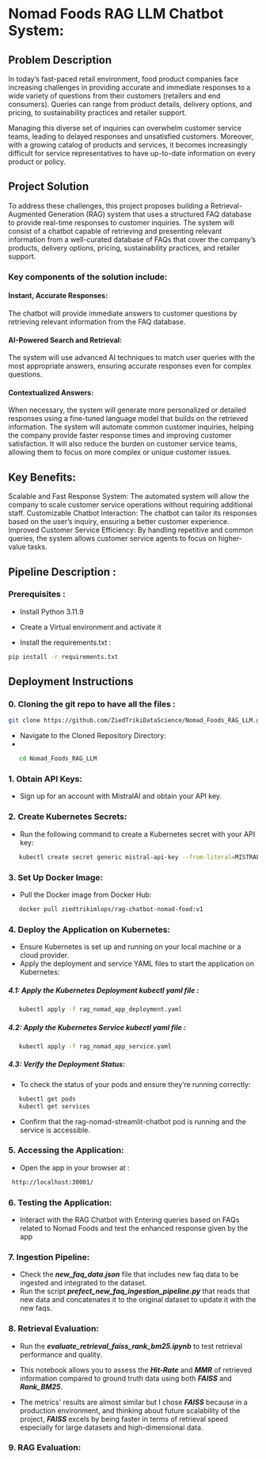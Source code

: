 # Nomad Foods RAG LLM Chatbot System:

## Problem Description
In today’s fast-paced retail environment, food product companies face increasing challenges in providing accurate and immediate responses to a wide variety of questions from their customers (retailers and end consumers). Queries can range from product details, delivery options, and pricing, to sustainability practices and retailer support.

Managing this diverse set of inquiries can overwhelm customer service teams, leading to delayed responses and unsatisfied customers. Moreover, with a growing catalog of products and services, it becomes increasingly difficult for service representatives to have up-to-date information on every product or policy.

## Project Solution
To address these challenges, this project proposes building a Retrieval-Augmented Generation (RAG) system that uses a structured FAQ database to provide real-time responses to customer inquiries. The system will consist of a chatbot capable of retrieving and presenting relevant information from a well-curated database of FAQs that cover the company’s products, delivery options, pricing, sustainability practices, and retailer support.

### Key components of the solution include:

#### Instant, Accurate Responses: 
The chatbot will provide immediate answers to customer questions by retrieving relevant information from the FAQ database.
#### AI-Powered Search and Retrieval: 
The system will use advanced AI techniques to match user queries with the most appropriate answers, ensuring accurate responses even for complex questions.
#### Contextualized Answers: 
When necessary, the system will generate more personalized or detailed responses using a fine-tuned language model that builds on the retrieved information.
The system will automate common customer inquiries, helping the company provide faster response times and improving customer satisfaction. It will also reduce the burden on customer service teams, allowing them to focus on more complex or unique customer issues.

## Key Benefits:
Scalable and Fast Response System: The automated system will allow the company to scale customer service operations without requiring additional staff.
Customizable Chatbot Interaction: The chatbot can tailor its responses based on the user’s inquiry, ensuring a better customer experience.
Improved Customer Service Efficiency: By handling repetitive and common queries, the system allows customer service agents to focus on higher-value tasks.


## Pipeline Description :

### Prerequisites :

* Install Python 3.11.9

* Create a Virtual environment and activate it

* Install the requirements.txt :
```bash
pip install -r requirements.txt
```


## Deployment Instructions

### 0. Cloning the git repo to have all the files :

```bash
git clone https://github.com/ZiedTrikiDataScience/Nomad_Foods_RAG_LLM.git
```

-  Navigate to the Cloned Repository Directory:
-  
```bash
   cd Nomad_Foods_RAG_LLM
```
### 1. **Obtain API Keys:**
   - Sign up for an account with MistralAI and obtain your API key.

### 2. **Create Kubernetes Secrets:**
   - Run the following command to create a Kubernetes secret with your API key:

```bash
   kubectl create secret generic mistral-api-key --from-literal=MISTRAL_API_KEY=<your-api-key>
 ```

### 3. **Set Up Docker Image:**  
 - Pull the Docker image from Docker Hub:

```bash
   docker pull ziedtrikimlops/rag-chatbot-nomad-food:v1
```

### 4. **Deploy the Application on Kubernetes:**
- Ensure Kubernetes is set up and running on your local machine or a cloud provider.
- Apply the deployment and service YAML files to start the application on Kubernetes:


#####  4.1: Apply the Kubernetes Deployment kubectl yaml file :
```bash
   kubectl apply -f rag_nomad_app_deployment.yaml
 ```

#####  4.2: Apply the Kubernetes Service kubectl yaml file :
```bash
   kubectl apply -f rag_nomad_app_service.yaml
```

##### 4.3: Verify the Deployment Status:
- To check the status of your pods and ensure they’re running correctly:

```bash
   kubectl get pods
   kubectl get services
 ```

- Confirm that the rag-nomad-streamlit-chatbot pod is running and the service is accessible.

### 5. **Accessing the Application:**
 - Open the app in your browser at :
```bash 
 http://localhost:30001/
```

### 6. **Testing the Application:**
 - Interact with the RAG Chatbot with Entering queries based on FAQs related to Nomad Foods and test the enhanced response given by the app

### 7. **Ingestion Pipeline:**
- Check the ***new_faq_data.json*** file that includes new faq data to be ingested and integrated to the dataset.
- Run the script ***prefect_new_faq_ingestion_pipeline.py*** that reads that new data and concatenates it to the original dataset to update it with the new faqs. 

### 8. **Retrieval Evaluation:**

- Run the ***evaluate_retrieval_faiss_rank_bm25.ipynb*** to test retrieval performance and quality.
 
- This notebook allows you to assess the ***Hit-Rate*** and ***MMR*** of retrieved information compared to ground truth data using both ***FAISS*** and ***Rank_BM25***.

- The metrics' results are almost similar but I chose ***FAISS*** because in a production environment, and thinking about future scalability of the project, ***FAISS*** excels by being faster in terms of retrieval speed especially for large datasets and high-dimensional data.


### 9. **RAG Evaluation:**

